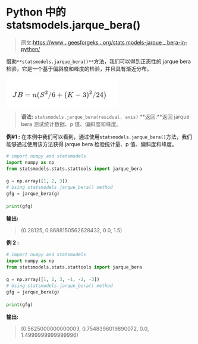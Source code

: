 # Python 中的 statsmodels.jarque_bera()

> 原文:[https://www . geesforgeks . org/stats models-jarque _ bera-in-python/](https://www.geeksforgeeks.org/statsmodels-jarque_bera-in-python/)

借助`**statsmodels.jarque_bera()**`方法，我们可以得到正态性的 jarque bera 检验，它是一个基于偏斜度和峰度的检验，并且具有渐近分布。

![](img/1c416c7404e21c0cee48cf5599676a9f.png)

> **语法:** `statsmodels.jarque_bera(residual, axis)`
> **返回:**返回 jarque bera 测试统计数据、p 值、偏斜度和峰度。

**例#1 :**
在本例中我们可以看到，通过使用`statsmodels.jarque_bera()`方法，我们能够通过使用该方法获得 jarque bera 检验统计量、p 值、偏斜度和峰度。

```py
# import numpy and statsmodels
import numpy as np
from statsmodels.stats.stattools import jarque_bera

g = np.array([1, 2, 3])
# Using statsmodels.jarque_bera() method
gfg = jarque_bera(g)

print(gfg)
```

**输出:**

> (0.28125, 0.8688150562628432, 0.0, 1.5)

**例 2 :**

```py
# import numpy and statsmodels
import numpy as np
from statsmodels.stats.stattools import jarque_bera

g = np.array([1, 2, 3, -1, -2, -3])
# Using statsmodels.jarque_bera() method
gfg = jarque_bera(g)

print(gfg)
```

**输出:**

> (0.5625000000000003, 0.7548396019890072, 0.0, 1.4999999999999996)